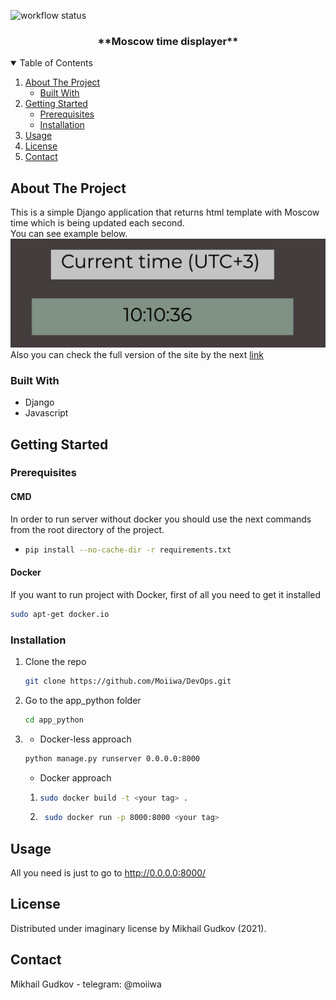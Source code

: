 ![workflow status](https://github.com/Moiiwa/Devops/actions/workflows/django.yml/badge.svg)
  <h3 align="center">**Moscow time displayer**</h3>

<!-- TABLE OF CONTENTS -->
<details open="open">
  <summary>Table of Contents</summary>
  <ol>
    <li>
      <a href="#about-the-project">About The Project</a>
      <ul>
        <li><a href="#built-with">Built With</a></li>
      </ul>
    </li>
    <li>
      <a href="#getting-started">Getting Started</a>
      <ul>
        <li><a href="#prerequisites">Prerequisites</a></li>
        <li><a href="#installation">Installation</a></li>
      </ul>
    </li>
    <li><a href="#usage">Usage</a></li>
    <li><a href="#license">License</a></li>
    <li><a href="#contact">Contact</a></li>
  </ol>
</details>



<!-- ABOUT THE PROJECT -->
## About The Project


This is a simple Django application that returns html template with Moscow time which is being updated each second.  
You can see example below.
![alt text](app_python/static/example.jpg)  
Also you can check the full version of the site by the next [link](http://moi-wa.com)

### Built With
* Django
* Javascript



<!-- GETTING STARTED -->
## Getting Started



### Prerequisites

#### CMD
In order to run server without docker you should use the next commands from the
root directory of the project.

* 
  ```sh
  pip install --no-cache-dir -r requirements.txt
  ```
#### Docker  
If you want to run project with Docker, first of all you need to get it installed

  ```sh
  sudo apt-get docker.io
  ```
### Installation

1. Clone the repo
   ```sh
   git clone https://github.com/Moiiwa/DevOps.git
   ```
2. Go to the app_python folder
   ```sh
   cd app_python
   ```
3. * Docker-less approach
    ```sh 
    python manage.py runserver 0.0.0.0:8000
   ```
   * Docker approach
    1. ```sh
       sudo docker build -t <your tag> .
        ```
    2. ```sh
        sudo docker run -p 8000:8000 <your tag>   
        ```
      



<!-- USAGE EXAMPLES -->
## Usage

All you need is just to go to http://0.0.0.0:8000/  


<!-- LICENSE -->
## License
Distributed under imaginary license by Mikhail Gudkov (2021).


<!-- CONTACT -->
## Contact

Mikhail Gudkov - telegram: @moiiwa

